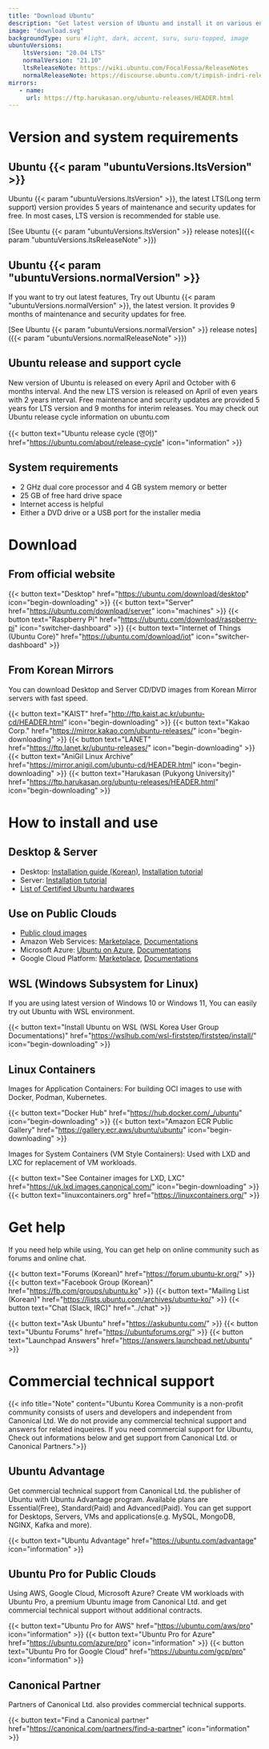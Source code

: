 ```yaml
---
title: "Download Ubuntu"
description: "Get latest version of Ubuntu and install it on various environments."
image: "download.svg"
backgroundType: suru #light, dark, accent, suru, suru-topped, image
ubuntuVersions:
    ltsVersion: "20.04 LTS"
    normalVersion: "21.10"
    ltsReleaseNote: https://wiki.ubuntu.com/FocalFossa/ReleaseNotes
    normalReleaseNote: https://discourse.ubuntu.com/t/impish-indri-release-notes/21951
mirrors:
   - name: 
     url: https://ftp.harukasan.org/ubuntu-releases/HEADER.html
---
```


# Version and system requirements
## Ubuntu {{< param "ubuntuVersions.ltsVersion" >}}
Ubuntu {{< param "ubuntuVersions.ltsVersion" >}}, the latest LTS(Long term support) version provides 5 years of maintenance and security updates for free.
In most cases, LTS version is recommended for stable use.

[See Ubuntu {{< param "ubuntuVersions.ltsVersion" >}} release notes]({{< param "ubuntuVersions.ltsReleaseNote" >}})

## Ubuntu {{< param "ubuntuVersions.normalVersion" >}}
If you want to try out latest features, Try out Ubuntu {{< param "ubuntuVersions.normalVersion" >}}, the latest version. It provides 9 months of maintenance and security updates for free.

[See Ubuntu {{< param "ubuntuVersions.normalVersion" >}} release notes]({{< param "ubuntuVersions.normalReleaseNote" >}})

## Ubuntu release and support cycle
New version of Ubuntu is released on every April and October with 6 months interval. And the new LTS version is released on April of even years with 2 years interval.
Free maintenance and security updates are provided 5 years for LTS version and 9 months for interim releases.
You may check out Ubuntu release cycle information on ubuntu.com

{{< button text="Ubuntu release cycle (영어)" href="https://ubuntu.com/about/release-cycle" icon="information" >}}

## System requirements

 - 2 GHz dual core processor and 4 GB system memory or better
 - 25 GB of free hard drive space
 - Internet access is helpful
 - Either a DVD drive or a USB port for the installer media

# Download

## From official website

{{< button text="Desktop" href="https://ubuntu.com/download/desktop" icon="begin-downloading" >}}
{{< button text="Server" href="https://ubuntu.com/download/server" icon="machines" >}}
{{< button text="Raspberry Pi" href="https://ubuntu.com/download/raspberry-pi" icon="switcher-dashboard" >}}
{{< button text="Internet of Things (Ubuntu Core)" href="https://ubuntu.com/download/iot" icon="switcher-dashboard" >}}

## From Korean Mirrors
You can download Desktop and Server CD/DVD images from Korean Mirror servers with fast speed.

{{< button text="KAIST" href="http://ftp.kaist.ac.kr/ubuntu-cd/HEADER.html" icon="begin-downloading" >}}
{{< button text="Kakao Corp." href="https://mirror.kakao.com/ubuntu-releases/" icon="begin-downloading" >}}
{{< button text="LANET" href="https://ftp.lanet.kr/ubuntu-releases/" icon="begin-downloading" >}}
{{< button text="AniGil Linux Archive" href="https://mirror.anigil.com/ubuntu-cd/HEADER.html" icon="begin-downloading" >}}
{{< button text="Harukasan (Pukyong University)" href="https://ftp.harukasan.org/ubuntu-releases/HEADER.html" icon="begin-downloading" >}}

# How to install and use

## Desktop & Server
- Desktop: [Installation guide (Korean)](http://wiki.ubuntu-kr.org/index.php/Getting_Started), [Installation tutorial](https://ubuntu.com/tutorials/install-ubuntu-desktop)
- Server: [Installation tutorial](https://ubuntu.com/tutorials/install-ubuntu-server)
- [List of Certified Ubuntu hardwares](https://ubuntu.com/certified)
## Use on Public Clouds
- [Public cloud images](http://cloud-images.ubuntu.com/)
- Amazon Web Services: [Marketplace](https://aws.amazon.com/marketplace/seller-profile?id=565feec9-3d43-413e-9760-c651546613f2), [Documentations](https://docs.aws.amazon.com/ko_kr/AWSEC2/latest/UserGuide/EC2_GetStarted.html)
- Microsoft Azure: [Ubuntu on Azure](https://azure.microsoft.com/ko-kr/ubuntu/#overview), [Documentations](https://docs.microsoft.com/ko-kr/azure/virtual-machines/linux/quick-create-portal)
- Google Cloud Platform: [Marketplace](https://console.cloud.google.com/marketplace/product/ubuntu-os-cloud/ubuntu-focal), [Documentations](https://cloud.google.com/sdk/docs/quickstart-debian-ubuntu)

## WSL (Windows Subsystem for Linux)
If you are using latest version of Windows 10 or Windows 11, You can easily try out Ubuntu with WSL environment. 

{{< button text="Install Ubuntu on WSL (WSL Korea User Group Documentations)" href="https://wslhub.com/wsl-firststep/firststep/install/" icon="begin-downloading" >}}

## Linux Containers

Images for Application Containers: For building OCI images to use with Docker, Podman, Kubernetes.

{{< button text="Docker Hub" href="https://hub.docker.com/_/ubuntu" icon="begin-downloading" >}}
{{< button text="Amazon ECR Public Gallery" href="https://gallery.ecr.aws/ubuntu/ubuntu" icon="begin-downloading" >}}

Images for System Containers (VM Style Containers): Used with LXD and LXC for replacement of VM workloads.

{{< button text="See Container images for LXD, LXC" href="https://uk.lxd.images.canonical.com/" icon="begin-downloading" >}}
{{< button text="linuxcontainers.org" href="https://linuxcontainers.org/" >}}

# Get help
If you need help while using, You can get help on online community such as forums and online chat.

{{< button text="Forums (Korean)" href="https://forum.ubuntu-kr.org/" >}}
{{< button text="Facebook Group (Korean)" href="https://fb.com/groups/ubuntu.ko" >}}
{{< button text="Mailing List (Korean)" href="https://lists.ubuntu.com/archives/ubuntu-ko/" >}}
{{< button text="Chat (Slack, IRC)" href="../chat" >}}

{{< button text="Ask Ubuntu" href="https://askubuntu.com/" >}}
{{< button text="Ubuntu Forums" href="https://ubuntuforums.org/" >}}
{{< button text="Launchpad Answers" href="https://answers.launchpad.net/ubuntu" >}}

# Commercial technical support

{{< info title="Note" content="Ubuntu Korea Community is a non-profit community consists of users and developers and independent from Canonical Ltd. We do not provide any commercial technical support and answers for related inqueires. If you need commercial support for Ubuntu, Check out informations below and get support from Canonical Ltd. or Canonical Partners.">}}

## Ubuntu Advantage
Get commercial technical support from Canonical Ltd. the publisher of Ubuntu with Ubuntu Advantage program.
Available plans are Essential(Free), Standard(Paid) and Advanced(Paid). You can get support for Desktops, Servers, VMs and applications(e.g. MySQL, MongoDB, NGINX, Kafka and more).


{{< button text="Ubuntu Advantage" href="https://ubuntu.com/advantage" icon="information" >}}

## Ubuntu Pro for Public Clouds
Using AWS, Google Cloud, Microsoft Azure? Create VM workloads with Ubuntu Pro, a premium Ubuntu image from Canonical Ltd. and get commercial technical support without additional contracts.

{{< button text="Ubuntu Pro for AWS" href="https://ubuntu.com/aws/pro" icon="information" >}}
{{< button text="Ubuntu Pro for Azure" href="https://ubuntu.com/azure/pro" icon="information" >}}
{{< button text="Ubuntu Pro for Google Cloud" href="https://ubuntu.com/gcp/pro" icon="information" >}}

## Canonical Partner
Partners of Canonical Ltd. also provides commercial technical supports.

{{< button text="Find a Canonical partner" href="https://canonical.com/partners/find-a-partner" icon="information" >}}
